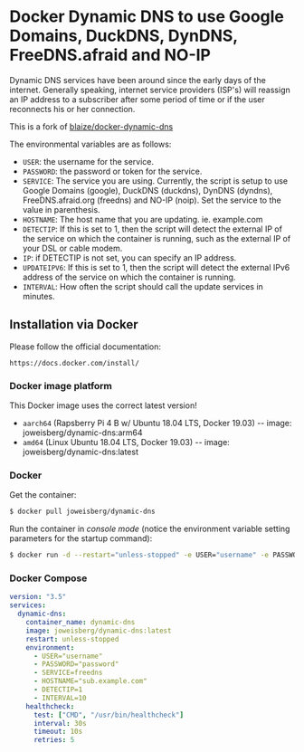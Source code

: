 # Docker Dynamic DNS to use Google Domains, DuckDNS, DynDNS, FreeDNS.afraid and NO-IP

Dynamic DNS services have been around since the early days of the internet. Generally speaking, internet service providers (ISP's) will reassign an IP address to a subscriber after some period of time or if the user reconnects his or her connection.

This is a fork of [blaize/docker-dynamic-dns](https://hub.docker.com/r/blaize/docker-dynamic-dns/)

The environmental variables are as follows:
* `USER`: the username for the service.
* `PASSWORD`: the password or token for the service.
* `SERVICE`: The service you are using. Currently, the script is setup to use Google Domains (google), DuckDNS (duckdns), DynDNS (dyndns), FreeDNS.afraid.org (freedns) and NO-IP (noip). Set the service to the value in parenthesis.
* `HOSTNAME`: The host name that you are updating. ie. example.com
* `DETECTIP`: If this is set to 1, then the script will detect the external IP of the service on which the container is running, such as the external IP of your DSL or cable modem.
* `IP`: if DETECTIP is not set, you can specify an IP address.
* `UPDATEIPV6`: If this is set to 1, then the script will detect the external IPv6 address of the service on which the container is running.
* `INTERVAL`: How often the script should call the update services in minutes.

## Installation via Docker

Please follow the official documentation:

    https://docs.docker.com/install/

### Docker image platform

This Docker image uses the correct latest version!
- ``aarch64`` (Rapsberry Pi 4 B w/ Ubuntu 18.04 LTS, Docker 19.03) -- image: joweisberg/dynamic-dns:arm64
- ``amd64`` (Linux Ubuntu 18.04 LTS, Docker 19.03) -- image: joweisberg/dynamic-dns:latest

### Docker

Get the container:
```bash
$ docker pull joweisberg/dynamic-dns
```

Run the container in *console mode* (notice the environment variable setting parameters for the startup command):
```bash
$ docker run -d --restart="unless-stopped" -e USER="username" -e PASSWORD="password" -e SERVICE="freedns" -e HOSTNAME="sub.example.com" -e DETECTIP=1 -e INTERVAL=10 joweisberg/dynamic-dns
```

### Docker Compose

```yml
version: "3.5"
services:
  dynamic-dns:
    container_name: dynamic-dns
    image: joweisberg/dynamic-dns:latest
    restart: unless-stopped
    environment:
      - USER="username"
      - PASSWORD="password"
      - SERVICE=freedns
      - HOSTNAME="sub.example.com"
      - DETECTIP=1
      - INTERVAL=10
    healthcheck:
      test: ["CMD", "/usr/bin/healthcheck"]
      interval: 30s
      timeout: 10s
      retries: 5
```

